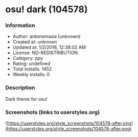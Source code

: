 # osu! dark (104578)

### Information
- Author: antonomasia (unknown)
- Created at: unknown
- Updated at: 1/2/2016, 12:38:02 AM
- License: NO-REDISTRIBUTION
- Category: ppy
- Rating: undefined
- Total installs: 1452
- Weekly installs: 0


### Description
Dark theme for osu!


### Screenshots (links to userstyles.org)
![https://userstyles.org/style_screenshots/104578-after.png](https://userstyles.org/style_screenshots/104578-after.png)


